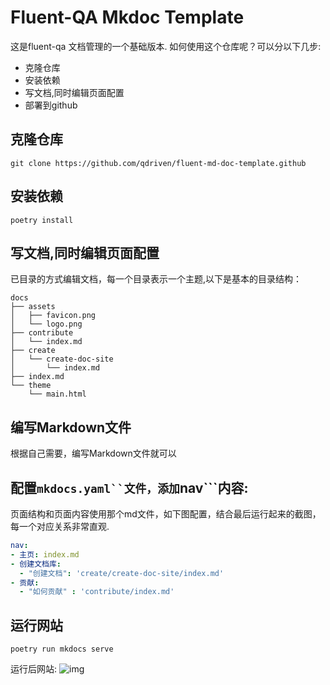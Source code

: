 # Fluent-QA Mkdoc Template

这是fluent-qa 文档管理的一个基础版本.
如何使用这个仓库呢？可以分以下几步:

- 克隆仓库
- 安装依赖
- 写文档,同时编辑页面配置
- 部署到github

## 克隆仓库

```shell
git clone https://github.com/qdriven/fluent-md-doc-template.github
```

## 安装依赖

```shell
poetry install
```

## 写文档,同时编辑页面配置

已目录的方式编辑文档，每一个目录表示一个主题,以下是基本的目录结构：

```shell
docs
├── assets
│   ├── favicon.png
│   └── logo.png
├── contribute
│   └── index.md
├── create
│   └── create-doc-site
│       └── index.md
├── index.md
└── theme
    └── main.html

```
## 编写Markdown文件
根据自己需要，编写Markdown文件就可以

## 配置```mkdocs.yaml``文件，添加```nav```内容:
页面结构和页面内容使用那个md文件，如下图配置，结合最后运行起来的截图，每一个对应关系非常直观.
```yaml
nav:
- 主页: index.md
- 创建文档库:
  - "创建文档": 'create/create-doc-site/index.md'
- 贡献:
  - "如何贡献" : 'contribute/index.md'
```

## 运行网站

```shell
poetry run mkdocs serve
```
运行后网站:
![img](assets/doc-site.png)